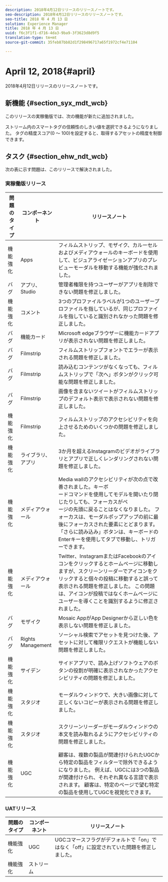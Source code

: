 ```yaml
---
description: 2018年4月12日リリースのリリースノートです。
seo-description: 2018年4月12日リリースのリリースノートです。
seo-title: 2018 年 4 月 13 日
solution: Experience Manager
title: 2018 年 4 月 13 日
uuid: f6c3f1f1-d716-4da3-9ba9-3f3623d8d9f5
translation-type: tm+mt
source-git-commit: 35feb87bb82d1f298496717a65f1972cf4e71104

---
```



# April 12, 2018{#april}

2018年4月12日リリースのリリースノートです。

## 新機能 {#section_syx_mdt_wcb}

このリリースの実稼働版では、次の機能が新たに追加されました。

ストリーム内のスマートタグの信頼性のしきい値を選択できるようになりました。 タグの精度スコア(0 ～ 100)を設定すると、取得するアセットの精度を制御できます。

## タスク {#section_ehw_ndt_wcb}

次の表に示す問題は、このリリースで解決されました。

### 実稼働版リリース

| 問題のタイプ | コンポーネント | リリースノート |
|--- |--- |--- |
| 機能強化 | Apps | フィルムストリップ、モザイク、カルーセルおよびメディアウォールのキーボードを使用して、ビジュアライゼーションアプリのプレビューモーダルを移動する機能が強化されました。 |
| バグ | アプリ、Studio | 管理者権限を持つユーザーがアプリを削除できない問題を修正しました。 |
| 機能強化 | コメント | 3つのプロファイルラベルが1つのユーザープロファイルを指しているが、同じプロファイルを指していると識別されなかった問題を修正しました。 |
| バグ | 機能カード | Microsoft edgeブラウザーに機能カードアプリが表示されない問題を修正しました。 |
| バグ | Filmstrip | フィルムストリップフォントでエラーが表示される問題を修正しました。 |
| バグ | Filmstrip | 読み込むコンテンツがなくなっても、フィルムストリップで「次へ」ボタンがクリック可能な問題を修正しました。 |
| バグ | Filmstrip | 画像を含まないツイートがフィルムストリップのデフォルト表示で表示されない問題を修正しました。 |
| 機能強化 | Filmstrip | フィルムストリップのアクセシビリティを向上させるためのいくつかの問題を修正しました。 |
| 機能強化 | ライブラリ、アプリ | 3か月を超えるInstagramのビデオがライブラリとアプリで正しくレンダリングされない問題を修正しました。 |
| 機能強化 | メディアウォール | Media wallのアクセシビリティが次の点で改善されました。キーボ <br>ードコマンドを使用してモデルを開いたり閉じたりしても、フォーカスがペ<br>ージの先頭に戻ることはなくなりました。 フォーカスは、モーダルポップアップの前に最後にフォーカスされた要素にとどまります。  <br>「さらに読み込み」ボタンは、キーボードのEnterキーを使用してタブで移動し、トリガーできます。 |
| 機能強化 | メディアウォール | Twitter、InstagramまたはFacebookのアイコンをクリックするとホームページに移動しますが、スクリーンリーダーでアイコンをクリックすると個々の投稿に移動すると誤って表示される問題を修正しました。 この問題は、アイコンが投稿ではなくホームページにユーザーを導くことを識別するように修正されました。 |
| バグ | モザイク | Mosaic AppがApp Designerから正しい色を表示しない問題を修正しました。 |
| バグ | Rights Management | ソーシャル検索でアセットを見つけた後、アセットに対して権限リクエストが機能しない問題を修正しました。 |
| 機能強化 | サイデン | サイドアプリで、読み上げソフトウェアのボタンの役割が明確に表示されなかったアクセシビリティの問題を修正しました。 |
| 機能強化 | スタジオ | モーダルウィンドウで、大きい画像に対して正しくないコピーが表示される問題を修正しました。 |
| 機能強化 | スタジオ | スクリーンリーダーがモーダルウィンドウの本文を読み取れるようにアクセシビリティの問題を修正しました。 |
| 機能強化 | UGC | 顧客は、複数の製品が関連付けられたUGCから特定の製品をフィルターで除外できるようになりました。 例えば、UGCには3つの製品が関連付けられ、それぞれ異なる言語で表示されます。 顧客は、特定のページで望む特定の製品を使用してUGCを視覚化できます。 |




### UATリリース

| **問題のタイプ** | **コンポーネント** | **リリースノート** |
|---|---|---|
| 機能強化 | UGC | UGCコマースフラグがデフォルトで「on」ではなく「off」に設定されていた問題を修正しました。 |
| 機能強化 | ストリーム |  |

